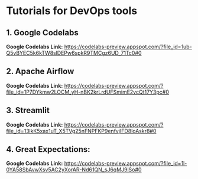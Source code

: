 # Tutorials for DevOps tools

## 1. Google Codelabs
**Google Codelabs Link:** https://codelabs-preview.appspot.com/?file_id=1ub-Q5vBYEC5k6kTW8slDEPw6spkR9TMCgz6UD_71Tc0#0
## 2. Apache Airflow
**Google Codelabs Link:** https://codelabs-preview.appspot.com/?file_id=1P7DYkmw2LOCM_yH-nBK2krLrdUFSmimE2vcQt17Y3pc#0
## 3. Streamlit
**Google Codelabs Link:** https://codelabs-preview.appspot.com/?file_id=13lkK5xax1uT_X5TVg25nFNPFKP9enfvjIFD8loAskr8#0
## 4. Great Expectations:
**Google Codelabs Link:** https://codelabs-preview.appspot.com/?file_id=1l-0YA58SbAvwXsv5AC2yXorAR-Nd61QN_sJ6qMJ9lSo#0

